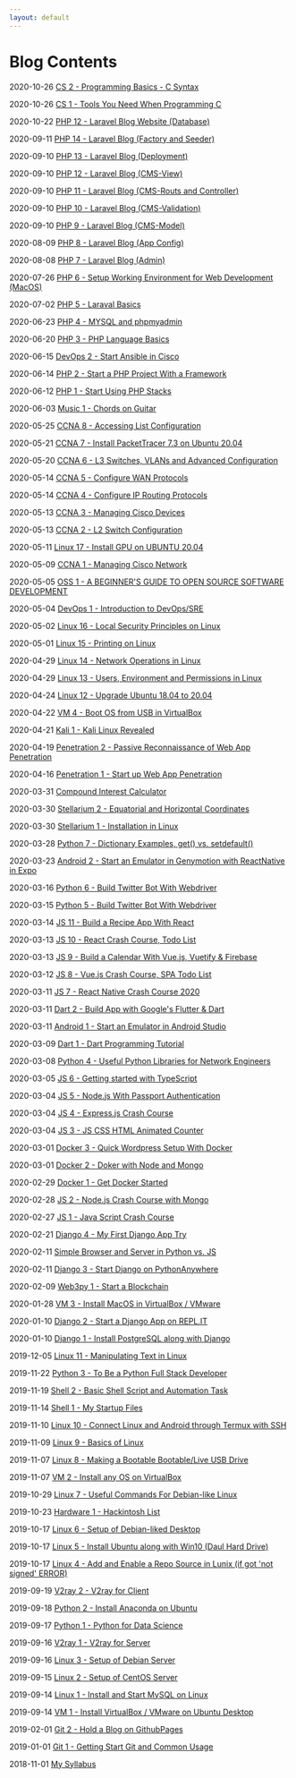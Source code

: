 ```yaml
---
layout: default
---
```


# Blog Contents

2020-10-26 [CS 2 - Programming Basics - C Syntax](_posts/2020-10-26-01.md)

2020-10-26 [CS 1 - Tools You Need When Programming C](_posts/2020-10-26-00.md)

2020-10-22 [PHP 12 - Laravel Blog Website (Database)](_posts/2020-10-22-00.md)

2020-09-11 [PHP 14 - Laravel Blog (Factory and Seeder)](_posts/2020-09-11-01.md)

2020-09-10 [PHP 13 - Laravel Blog (Deployment)](_posts/2020-09-11-00.md)

2020-09-10 [PHP 12 - Laravel Blog (CMS-View)](_posts/2020-09-10-03.md)

2020-09-10 [PHP 11 - Laravel Blog (CMS-Routs and Controller)](_posts/2020-09-10-02.md)

2020-09-10 [PHP 10 - Laravel Blog (CMS-Validation)](_posts/2020-09-10-01.md)

2020-09-10 [PHP 9 - Laravel Blog (CMS-Model)](_posts/2020-09-10-00.md)

2020-08-09 [PHP 8 - Laravel Blog (App Config)](_posts/2020-08-09-00.md)

2020-08-08 [PHP 7 - Laravel Blog (Admin)](_posts/2020-08-08-00.md)

2020-07-26 [PHP 6 - Setup Working Environment for Web Development (MacOS)](_posts/2020-07-26-00.md)

2020-07-02 [PHP 5 - Laraval Basics](_posts/2020-07-02-00.md)

2020-06-23 [PHP 4 - MYSQL and phpmyadmin](_posts/2020-06-23-00.md)

2020-06-20 [PHP 3 - PHP Language Basics](_posts/2020-06-20-00.md)

2020-06-15 [DevOps 2 - Start Ansible in Cisco](_posts/2020-06-15-00.md)

2020-06-14 [PHP 2 - Start a PHP Project With a Framework](_posts/2020-06-14-00.md)

2020-06-12 [PHP 1 - Start Using PHP Stacks](_posts/2020-06-12-00.md)

2020-06-03 [Music 1 - Chords on Guitar](_posts/2020-06-03-00.md)

2020-05-25 [CCNA 8 - Accessing List Configuration](_posts/2020-05-25-00.md)

2020-05-21 [CCNA 7 - Install PacketTracer 7.3 on Ubuntu 20.04](_posts/2020-05-21-00.md)

2020-05-20 [CCNA 6 - L3 Switches, VLANs and Advanced Configuration](_posts/2020-05-20-00.md)

2020-05-14 [CCNA 5 - Configure WAN Protocols](_posts/2020-05-14-01.md)

2020-05-14 [CCNA 4 - Configure IP Routing Protocols](_posts/2020-05-14-00.md)

2020-05-13 [CCNA 3 - Managing Cisco Devices](_posts/2020-05-13-01.md)

2020-05-13 [CCNA 2 - L2 Switch Configuration](_posts/2020-05-13-00.md)

2020-05-11 [Linux 17 - Install GPU on UBUNTU 20.04](_posts/2020-05-11-00.md)

2020-05-09 [CCNA 1 - Managing Cisco Network](_posts/2020-05-09-00.md)

2020-05-05 [OSS 1 - A BEGINNER'S GUIDE TO OPEN SOURCE SOFTWARE DEVELOPMENT](_posts/2020-05-05-00.md)

2020-05-04 [DevOps 1 - Introduction to DevOps/SRE](_posts/2020-05-04-00.md)

2020-05-02 [Linux 16 - Local Security Principles on Linux](_posts/2020-05-02-00.md)

2020-05-01 [Linux 15 - Printing on Linux](_posts/2020-05-01-00.md)

2020-04-29 [Linux 14 - Network Operations in Linux](_posts/2020-04-29-01.md)

2020-04-29 [Linux 13 - Users, Environment and Permissions in Linux](_posts/2020-04-29-00.md)

2020-04-24 [Linux 12 - Upgrade Ubuntu 18.04 to 20.04](_posts/2020-04-24-00.md)

2020-04-22 [VM 4 - Boot OS from USB in VirtualBox](_posts/2020-04-22-00.md)

2020-04-21 [Kali 1 - Kali Linux Revealed](_posts/2020-04-21-00.md)

2020-04-19 [Penetration 2 - Passive Reconnaissance of Web App Penetration](_posts/2020-04-19-00.md)

2020-04-16 [Penetration 1 - Start up Web App Penetration](_posts/2020-04-16-00.md)

2020-03-31 [Compound Interest Calculator](_posts/2020-03-31-00.md)

2020-03-30 [Stellarium 2 - Equatorial and Horizontal Coordinates](_posts/2020-03-30-01.md)

2020-03-30 [Stellarium 1 - Installation in Linux](_posts/2020-03-30-00.md)

2020-03-28 [Python 7 - Dictionary Examples, get() vs. setdefault()](_posts/2020-03-28-00.md)

2020-03-23 [Android 2 - Start an Emulator in Genymotion with ReactNative in Expo](_posts/2020-03-23-00.md)

2020-03-16 [Python 6 - Build Twitter Bot With Webdriver](_posts/2020-03-16-00.md)

2020-03-15 [Python 5 - Build Twitter Bot With Webdriver](_posts/2020-03-15-00.md)

2020-03-14 [JS 11 - Build a Recipe App With React](_posts/2020-03-14-00.md)

2020-03-13 [JS 10 - React Crash Course, Todo List](_posts/2020-03-13-01.md)

2020-03-13 [JS 9 - Build a Calendar With Vue.js, Vuetify & Firebase](_posts/2020-03-13-00.md)

2020-03-12 [JS 8 - Vue.js Crash Course, SPA Todo List](_posts/2020-03-12-00.md)

2020-03-11 [JS 7 - React Native Crash Course 2020](_posts/2020-03-11-03.md)

2020-03-11 [Dart 2 - Build App with Google's Flutter & Dart](_posts/2020-03-11-01.md)

2020-03-11 [Android 1 - Start an Emulator in Android Studio](_posts/2020-03-11-00.md)

2020-03-09 [Dart 1 - Dart Programming Tutorial](_posts/2020-03-09-00.md)

2020-03-08 [Python 4 - Useful Python Libraries for Network Engineers](_posts/2020-03-08-00.md)

2020-03-05 [JS 6 - Getting started with TypeScript](_posts/2020-03-05-00.md)

2020-03-04 [JS 5 - Node.js With Passport Authentication](_posts/2020-03-04-02.md)

2020-03-04 [JS 4 - Express.js Crash Course](_posts/2020-03-04-01.md)

2020-03-04 [JS 3 - JS CSS HTML Animated Counter](_posts/2020-03-04-00.md)

2020-03-01 [Docker 3 - Quick Wordpress Setup With Docker](_posts/2020-03-01-01.md)

2020-03-01 [Docker 2 - Doker with Node and Mongo](_posts/2020-03-01-00.md)

2020-02-29 [Docker 1 - Get Docker Started](_posts/2020-02-29-00.md)

2020-02-28 [JS 2 - Node.js Crash Course with Mongo](_posts/2020-02-28-00.md)

2020-02-27 [JS 1 - Java Script Crash Course](_posts/2020-02-27-00.md)

2020-02-21 [Django 4 - My First Django App Try](_posts/2020-02-21-00.md)

2020-02-11 [Simple Browser and Server in Python vs. JS](_posts/2020-02-11-01.md)

2020-02-11 [Django 3 - Start Django on PythonAnywhere](_posts/2020-02-11-00.md)

2020-02-09 [Web3py 1 - Start a Blockchain](_posts/2020-02-09-01.md)

2020-01-28 [VM 3 - Install MacOS in VirtualBox / VMware](_posts/2020-01-28-00.md)

2020-01-10 [Django 2 - Start a Django App on REPL.IT](_posts/2020-01-10-01.md)

2020-01-10 [Django 1 - Install PostgreSQL along with Django](_posts/2020-01-10-00.md)

2019-12-05 [Linux 11 - Manipulating Text in Linux](_posts/2019-12-05-00.md)

2019-11-22 [Python 3 - To Be a Python Full Stack Developer](_posts/2019-11-22-00.md)

2019-11-19 [Shell 2 - Basic Shell Script and Automation Task](_posts/2019-11-19-01.md)

2019-11-14 [Shell 1 - My Startup Files](_posts/2019-11-14-00.md)

2019-11-10 [Linux 10 - Connect Linux and Android through Termux with SSH](_posts/2019-11-10-00.md)

2019-11-09 [Linux 9 - Basics of Linux](_posts/2019-11-09-00.md)

2019-11-07 [Linux 8 - Making a Bootable Bootable/Live USB Drive](_posts/2019-11-07-01.md)

2019-11-07 [VM 2 - Install any OS on VirtualBox](_posts/2019-11-07-00.md)

2019-10-29 [Linux 7 - Useful Commands For Debian-like Linux](_posts/2019-10-29-00.md)

2019-10-23 [Hardware 1 - Hackintosh List](_posts/2019-10-23-00.md)

2019-10-17 [Linux 6 - Setup of Debian-liked Desktop](_posts/2019-10-17-02.md)

2019-10-17 [Linux 5 - Install Ubuntu along with Win10 (Daul Hard Drive)](_posts/2019-10-17-01.md)

2019-10-17 [Linux 4 - Add and Enable a Repo Source in Lunix (if got 'not signed' ERROR)](_posts/2019-10-17-00.md)

2019-09-19 [V2ray 2 - V2ray for Client](_posts/2019-09-19-00.md)

2019-09-18 [Python 2 - Install Anaconda on Ubuntu](_posts/2019-09-18-00.md)

2019-09-17 [Python 1 - Python for Data Science](_posts/2019-09-17-00.md)

2019-09-16 [V2ray 1 - V2ray for Server](_posts/2019-09-16-01.md)

2019-09-16 [Linux 3 - Setup of Debian Server](_posts/2019-09-16-00.md)

2019-09-15 [Linux 2 - Setup of CentOS Server](_posts/2019-09-15-00.md)

2019-09-14 [Linux 1 - Install and Start MySQL on Linux](_posts/2019-09-14-01.md)

2019-09-14 [VM 1 - Install VirtualBox / VMware on Ubuntu Desktop](_posts/2019-09-14-00.md)

2019-02-01 [Git 2 - Hold a Blog on GithubPages](_posts/2019-02-01-00.md)

2019-01-01 [Git 1 - Getting Start Git and Common Usage](_posts/2019-01-01-00.md)

2018-11-01 [My Syllabus](_posts/2018-11-01-00.md)
